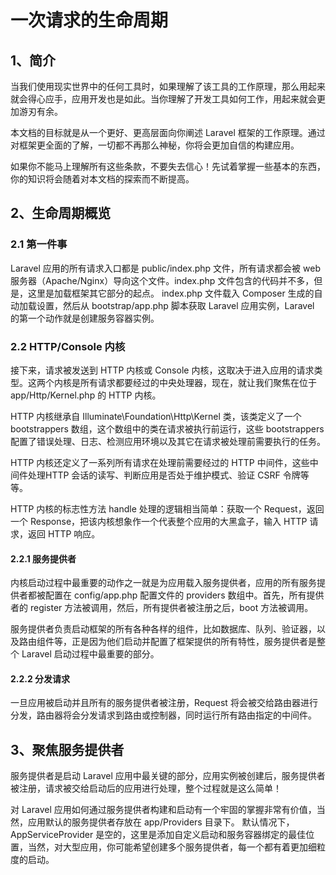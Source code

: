 # 一次请求的生命周期

## 1、简介
当我们使用现实世界中的任何工具时，如果理解了该工具的工作原理，那么用起来就会得心应手，应用开发也是如此。当你理解了开发工具如何工作，用起来就会更加游刃有余。

本文档的目标就是从一个更好、更高层面向你阐述 Laravel 框架的工作原理。通过对框架更全面的了解，一切都不再那么神秘，你将会更加自信的构建应用。

如果你不能马上理解所有这些条款，不要失去信心！先试着掌握一些基本的东西，你的知识将会随着对本文档的探索而不断提高。

## 2、生命周期概览

### 2.1 第一件事
Laravel 应用的所有请求入口都是 public/index.php 文件，所有请求都会被 web 服务器（Apache/Nginx）导向这个文件。index.php 文件包含的代码并不多，但是，这里是加载框架其它部分的起点。
index.php 文件载入 Composer 生成的自动加载设置，然后从 bootstrap/app.php 脚本获取 Laravel 应用实例，Laravel 的第一个动作就是创建服务容器实例。

### 2.2 HTTP/Console 内核
接下来，请求被发送到 HTTP 内核或 Console 内核，这取决于进入应用的请求类型。这两个内核是所有请求都要经过的中央处理器，现在，就让我们聚焦在位于 app/Http/Kernel.php 的 HTTP 内核。

HTTP 内核继承自 Illuminate\Foundation\Http\Kernel 类，该类定义了一个 bootstrappers 数组，这个数组中的类在请求被执行前运行，这些 bootstrappers 配置了错误处理、日志、检测应用环境以及其它在请求被处理前需要执行的任务。

HTTP 内核还定义了一系列所有请求在处理前需要经过的 HTTP 中间件，这些中间件处理HTTP 会话的读写、判断应用是否处于维护模式、验证 CSRF 令牌等等。

HTTP 内核的标志性方法 handle 处理的逻辑相当简单：获取一个 Request，返回一个 Response，把该内核想象作一个代表整个应用的大黑盒子，输入 HTTP 请求，返回 HTTP 响应。

#### 2.2.1 服务提供者
内核启动过程中最重要的动作之一就是为应用载入服务提供者，应用的所有服务提供者都被配置在 config/app.php 配置文件的 providers 数组中。首先，所有提供者的 register 方法被调用，然后，所有提供者被注册之后，boot 方法被调用。

服务提供者负责启动框架的所有各种各样的组件，比如数据库、队列、验证器，以及路由组件等，正是因为他们启动并配置了框架提供的所有特性，服务提供者是整个 Laravel 启动过程中最重要的部分。

#### 2.2.2 分发请求
一旦应用被启动并且所有的服务提供者被注册，Request 将会被交给路由器进行分发，路由器将会分发请求到路由或控制器，同时运行所有路由指定的中间件。

## 3、聚焦服务提供者
服务提供者是启动 Laravel 应用中最关键的部分，应用实例被创建后，服务提供者被注册，请求被交给启动后的应用进行处理，整个过程就是这么简单！

对 Laravel 应用如何通过服务提供者构建和启动有一个牢固的掌握非常有价值，当然，应用默认的服务提供者存放在 app/Providers 目录下。
默认情况下，AppServiceProvider 是空的，这里是添加自定义启动和服务容器绑定的最佳位置，当然，对大型应用，你可能希望创建多个服务提供者，每一个都有着更加细粒度的启动。